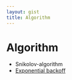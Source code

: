 ```yaml
---
layout: gist
title: Algorithm
---
```


# Algorithm

- Snikolov-algorithm
- [Exponential backoff](https://en.wikipedia.org/wiki/Exponential_backoff)